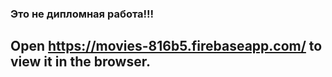 
### Это не дипломная работа!!!
## Open  https://movies-816b5.firebaseapp.com/  to view it in the browser.
